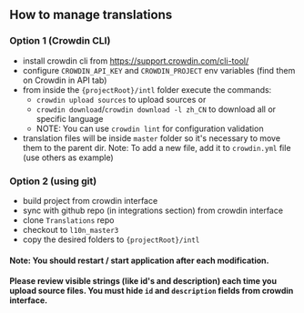 ## How to manage translations
### Option 1 (Crowdin CLI)
- install crowdin cli from https://support.crowdin.com/cli-tool/
- configure `CROWDIN_API_KEY` and `CROWDIN_PROJECT` env variables (find them on Crowdin in API tab)
- from inside the `{projectRoot}/intl` folder execute the commands:
    - `crowdin upload sources` to upload sources or
    - `crowdin download`/`crowdin download -l zh_CN` to download all or specific language
    - NOTE: You can use `crowdin lint` for configuration validation
- translation files will be inside `master` folder so it's necessary to move them to the parent dir.
    Note: To add a new file, add it to `crowdin.yml` file (use others as example)

### Option 2 (using git)
- build project from crowdin interface
- sync with github repo (in integrations section) from crowdin interface
- clone `Translations` repo
- checkout to `l10n_master3`
- copy the desired folders to `{projectRoot}/intl`


#### Note: You should restart / start application after each modification.
#### Please review visible strings (like id's and description) each time you upload source files. **You must hide `id` and `description` fields from crowdin interface.**
